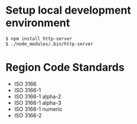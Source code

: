 # Setup local development environment

```
$ npm install http-server
$ ./node_modules/.bin/http-server
``` 

# Region Code Standards

* ISO 3166
* ISO 3166-1
* ISO 3166-1 alpha-2 
* ISO 3166-1 alpha-3
* ISO 3166-1 numeric 
* ISO 3166-2
